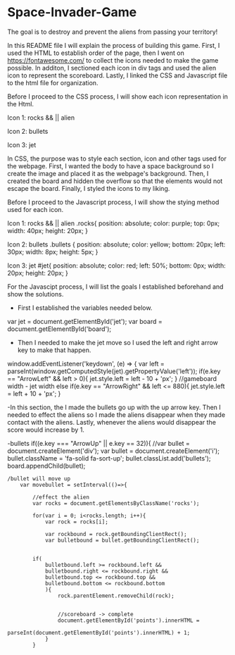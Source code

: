 # Space-Invader-Game
The goal is to destroy and prevent the aliens from passing your territory! 

In this README file I will explain the process of building this game. First, I used the HTML to establish order of the page, then I went on https://fontawesome.com/ to collect the icons needed to make the game possible. In additon, I sectioned each icon in div tags and used the alien icon to represent the scoreboard. Lastly, I linked the CSS and Javascript file to the html file for organization.

Before I proceed to the CSS process, I will show each icon representation in the Html. 

Icon 1: rocks && || alien
<i class="fa-solid fa-spaghetti-monster-flying"></i>

Icon 2: bullets
<i class="fa-solid fa-sort-up"></i>

Icon 3: jet
<i class="fa-brands fa-space-awesome"></i>


In CSS, the purpose was to style each section, icon and other tags used for the webpage. First, I wanted the body to have a space background so I create the image and placed it as the webpage's background. Then, I created the board and hidden the overflow so that the elements would not escape the board. Finally, I styled the icons to my liking.

Before I proceed to the Javascript process, I will show the stying method used for each icon.

Icon 1: rocks && || alien
.rocks{
    position: absolute;
    color: purple;
    top: 0px;
    width: 40px;
    height: 20px;
}

Icon 2: bullets
.bullets {
    position: absolute;
    color: yellow;
    bottom: 20px;
    left: 30px;
    width: 8px;
    height: 5px;
}

Icon 3: jet
#jet{
    position: absolute;
    color: red;
    left: 50%;
    bottom: 0px;
    width: 20px;
    height: 20px;
}

For the Javascipt process, I will list the goals I established beforehand and show the solutions.

- First I established the variables needed below.

var jet = document.getElementById('jet');
var board = document.getElementById('board');


- Then I needed to make the jet move so I used the left and right arrow key to make that happen.

window.addEventListener('keydown', (e) => {
    var left = parseInt(window.getComputedStyle(jet).getPropertyValue('left'));
    if(e.key == "ArrowLeft" && left > 0){
        jet.style.left = left - 10 + 'px';
    }
    //gameboard width - jet width
    else if(e.key == "ArrowRight" && left <= 880){
        jet.style.left = left + 10 + 'px';
    }

-In this section, the I made the bullets go up with the up arrow key. Then I needed to effect the aliens so I made the aliens disappear when they made contact with the aliens. Lastly, whenever the aliens would disappear the score would increase by 1. 

-bullets
    if((e.key === "ArrowUp" || e.key == 32)){
        //var bullet = document.createElement('div');
        var bullet = document.createElement('i');
        bullet.className = 'fa-solid fa-sort-up';
        bullet.classList.add('bullets');
        board.appendChild(bullet);
            

    /bullet will move up
        var movebullet = setInterval(()=>{
        
            //effect the alien 
            var rocks = document.getElementsByClassName('rocks'); 

            for(var i = 0; i<rocks.length; i++){
                var rock = rocks[i];

                var rockbound = rock.getBoundingClientRect();
                var bulletbound = bullet.getBoundingClientRect();
            

            if(
                bulletbound.left >= rockbound.left && 
                bulletbound.right <= rockbound.right &&
                bulletbound.top <= rockbound.top &&
                bulletbound.bottom <= rockbound.bottom
                ){
                    rock.parentElement.removeChild(rock);

                    
                    //scoreboard -> complete
                    document.getElementById('points').innerHTML = 
                        parseInt(document.getElementById('points').innerHTML) + 1;
                }
            }

